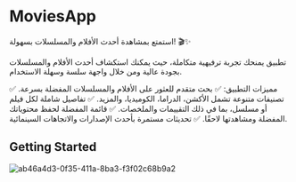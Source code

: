 # MoviesApp

استمتع بمشاهدة أحدث الأفلام والمسلسلات بسهولة! 🎬✨

تطبيق يمنحك تجربة ترفيهية متكاملة، حيث يمكنك استكشاف أحدث الأفلام والمسلسلات بجودة عالية ومن خلال واجهة سلسة وسهلة الاستخدام.

مميزات التطبيق:
✅ بحث متقدم للعثور على الأفلام والمسلسلات المفضلة بسرعة.
✅ تصنيفات متنوعة تشمل الأكشن، الدراما، الكوميديا، والمزيد.
✅ تفاصيل شاملة لكل فيلم أو مسلسل، بما في ذلك التقييمات والملخصات.
✅ قائمة المفضلة لحفظ محتوياتك المفضلة ومشاهدتها لاحقًا.
✅ تحديثات مستمرة بأحدث الإصدارات والاتجاهات السينمائية.

## Getting Started

![ab46a4d3-0f35-411a-8ba3-f3f02c68b9a2](https://github.com/user-attachments/assets/bde5282a-85f0-4ce8-a61f-4215b5c7281c)
